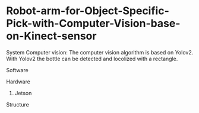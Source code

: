 # Robot-arm-for-Object-Specific-Pick-with-Computer-Vision-base-on-Kinect-sensor



System
Computer vision:
The computer vision algorithm is based on Yolov2. With Yolov2 the bottle can be detected and locolized with a rectangle.




Software


Hardware
1. Jetson

Structure
